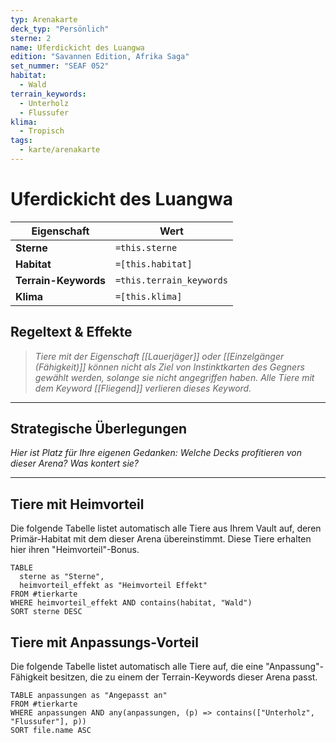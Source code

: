 ```yaml
---
typ: Arenakarte
deck_typ: "Persönlich"
sterne: 2
name: Uferdickicht des Luangwa
edition: "Savannen Edition, Afrika Saga"
set_nummer: "SEAF 052"
habitat:
  - Wald
terrain_keywords:
  - Unterholz
  - Flussufer
klima:
  - Tropisch
tags:
  - karte/arenakarte
---
```


# Uferdickicht des Luangwa

| Eigenschaft | Wert |
|---|---|
| **Sterne** | `=this.sterne` |
| **Habitat** | `=[this.habitat]` |
| **Terrain-Keywords** | `=this.terrain_keywords` |
| **Klima** | `=[this.klima]` |

## Regeltext & Effekte

> *Tiere mit der Eigenschaft [[Lauerjäger]] oder [[Einzelgänger (Fähigkeit)]] können nicht als Ziel von Instinktkarten des Gegners gewählt werden, solange sie nicht angegriffen haben. Alle Tiere mit dem Keyword [[Fliegend]] verlieren dieses Keyword.*

---
## Strategische Überlegungen

*Hier ist Platz für Ihre eigenen Gedanken: Welche Decks profitieren von dieser Arena? Was kontert sie?*

---
## Tiere mit Heimvorteil

Die folgende Tabelle listet automatisch alle Tiere aus Ihrem Vault auf, deren Primär-Habitat mit dem dieser Arena übereinstimmt. Diese Tiere erhalten hier ihren "Heimvorteil"-Bonus.

```dataview
TABLE
  sterne as "Sterne",
  heimvorteil_effekt as "Heimvorteil Effekt"
FROM #tierkarte
WHERE heimvorteil_effekt AND contains(habitat, "Wald")
SORT sterne DESC
```

## Tiere mit Anpassungs-Vorteil

Die folgende Tabelle listet automatisch alle Tiere auf, die eine "Anpassung"-Fähigkeit besitzen, die zu einem der Terrain-Keywords dieser Arena passt.

``` dataview
TABLE anpassungen as "Angepasst an"
FROM #tierkarte
WHERE anpassungen AND any(anpassungen, (p) => contains(["Unterholz", "Flussufer"], p))
SORT file.name ASC
